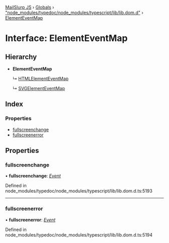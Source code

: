 [MailSlurp JS](../README.md) › [Globals](../globals.md) › ["node_modules/typedoc/node_modules/typescript/lib/lib.dom.d"](../modules/_node_modules_typedoc_node_modules_typescript_lib_lib_dom_d_.md) › [ElementEventMap](_node_modules_typedoc_node_modules_typescript_lib_lib_dom_d_.elementeventmap.md)

# Interface: ElementEventMap

## Hierarchy

* **ElementEventMap**

  ↳ [HTMLElementEventMap](_node_modules_typedoc_node_modules_typescript_lib_lib_dom_d_.htmlelementeventmap.md)

  ↳ [SVGElementEventMap](_node_modules_typedoc_node_modules_typescript_lib_lib_dom_d_.svgelementeventmap.md)

## Index

### Properties

* [fullscreenchange](_node_modules_typedoc_node_modules_typescript_lib_lib_dom_d_.elementeventmap.md#fullscreenchange)
* [fullscreenerror](_node_modules_typedoc_node_modules_typescript_lib_lib_dom_d_.elementeventmap.md#fullscreenerror)

## Properties

###  fullscreenchange

• **fullscreenchange**: *[Event](_node_modules_typedoc_node_modules_typescript_lib_lib_dom_d_.event.md)*

Defined in node_modules/typedoc/node_modules/typescript/lib/lib.dom.d.ts:5193

___

###  fullscreenerror

• **fullscreenerror**: *[Event](_node_modules_typedoc_node_modules_typescript_lib_lib_dom_d_.event.md)*

Defined in node_modules/typedoc/node_modules/typescript/lib/lib.dom.d.ts:5194
